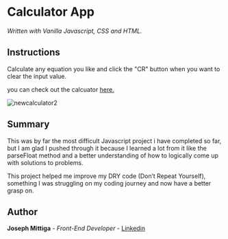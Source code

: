 # Calculator App 

*Written with Vanilla Javascript, CSS and HTML.*

## Instructions

Calculate any equation you like and click the "CR" button when you want to clear the input value.

you can check out the calcuator [here.](https://joerocky7.github.io/New-Calculator/)

![newcalculator2](https://user-images.githubusercontent.com/55517078/105558097-cfdea400-5cdb-11eb-83f0-2ff8c8575b8c.JPG)

## Summary

This was by far the most difficult Javascript project i have completed so far, but I am glad I pushed through it because I learned a lot from it like the parseFloat method and a better understanding of how to logically come up with solutions to problems.

This project helped me improve my DRY code (Don’t Repeat Yourself), something I was struggling on my coding journey and now have a better grasp on.

## Author

**Joseph Mittiga** - *Front-End Developer* - [Linkedin](https://www.linkedin.com/in/joseph-mittiga-939121203/)
